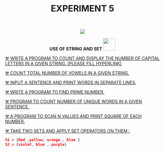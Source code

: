 <h1 align="center">EXPERIMENT 5</h1>
<!-- PROJECT LOGO -->
<br />
<p align="center">
  <a href="https://github.com/DHANOLA/CLASS-NOTIX/edit/root/SEMESTER%201/PYTHON%20PROGRAMMING%20LAB/EXPERIMENT%205">
    <img src="https://media.giphy.com/media/gKlzbbXy7OtZecLDGt/giphy.gif" >
  </a>

  

  <p align="center">
  <b>USE OF STRING AND SET <img src="https://media.giphy.com/media/ylyUQmwRhTyxiD5CFO/giphy.gif" width="40" height="40" /></b>
    <br />
   
  </p>
</p>



   <a href="https://github.com/DHANOLA/CLASS-NOTIX/blob/root/SEMESTER%201/PYTHON%20PROGRAMMING%20LAB/EXPERIMENT%205/QUESTION%201.py" style="color: ">⚒️ WRITE A PROGRAM TO COUNT AND DISPLAY THE NUMBER OF CAPITAL LETTERS IN A GIVEN STRING. [PLEASE FILL HYPERLINK]</a><br />
  

<a href="https://github.com/DHANOLA/CLASS-NOTIX/blob/root/SEMESTER%201/PYTHON%20PROGRAMMING%20LAB/EXPERIMENT%205/QUESTION%202.py" style="color: ">⚒️ COUNT TOTAL NUMBER OF VOWELS IN A GIVEN STRING. </a><br /> 

<a href="https://github.com/DHANOLA/CLASS-NOTIX/blob/root/SEMESTER%201/PYTHON%20PROGRAMMING%20LAB/EXPERIMENT%205/QUESTION%203.py" style="color: ">⚒️ INPUT A SENTENCE AND PRINT WORDS IN SEPARATE LINES.</a><br />

 
 <a href="https://github.com/DHANOLA/CLASS-NOTIX/blob/root/SEMESTER%201/PYTHON%20PROGRAMMING%20LAB/EXPERIMENT%205/QUESTION%204.py" style="color: ">⚒️ WRITE A PROGRAM TO FIND PRIME NUMBER.  </a><br />

 <a href="https://github.com/DHANOLA/CLASS-NOTIX/blob/root/SEMESTER%201/PYTHON%20PROGRAMMING%20LAB/EXPERIMENT%205/QUESTION%205.py" style="color: ">⚒️ PROGRAM TO COUNT NUMBER OF UNIQUE WORDS IN A GIVEN SENTENCE.</a><br />
 
 <a href="https://github.com/DHANOLA/CLASS-NOTIX/blob/root/SEMESTER%201/PYTHON%20PROGRAMMING%20LAB/EXPERIMENT%205/QUESTION%206.py" style="color: ">⚒️ A PROGRAM TO SCAN N VALUES AND PRINT SQUARE OF EACH NUMBER. </a><br />
 
 
 <a href="https://github.com/DHANOLA/CLASS-NOTIX/blob/root/SEMESTER%201/PYTHON%20PROGRAMMING%20LAB/EXPERIMENT%205/QUESTION%207.py" style="color: ">⚒️ TAKE TWO SETS AND APPLY SET OPERATORS ON THEM :</a><br />



```json
S1 = {Red ,yellow, orange , blue }
S2 = {violet, blue , purple}
```
